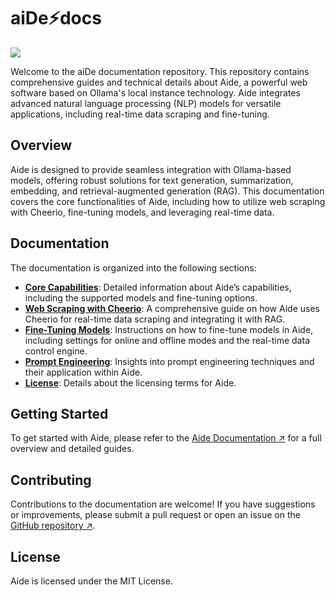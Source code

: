 # aiDe⚡docs

[![](.github/screenshot.png)](https://nextra-docs-template.vercel.app)

Welcome to the aiDe documentation repository. This repository contains comprehensive guides and technical details about Aide, a powerful web software based on Ollama's local instance technology. Aide integrates advanced natural language processing (NLP) models for versatile applications, including real-time data scraping and fine-tuning.

## Overview

Aide is designed to provide seamless integration with Ollama-based models, offering robust solutions for text generation, summarization, embedding, and retrieval-augmented generation (RAG). This documentation covers the core functionalities of Aide, including how to utilize web scraping with Cheerio, fine-tuning models, and leveraging real-time data.

## Documentation

The documentation is organized into the following sections:

- **[Core Capabilities](./docs/core-capabilities.md)**: Detailed information about Aide’s capabilities, including the supported models and fine-tuning options.
- **[Web Scraping with Cheerio](./docs/web-scraping-cheerio.md)**: A comprehensive guide on how Aide uses Cheerio for real-time data scraping and integrating it with RAG.
- **[Fine-Tuning Models](./docs/fine-tuning-models.md)**: Instructions on how to fine-tune models in Aide, including settings for online and offline modes and the real-time data control engine.
- **[Prompt Engineering](./docs/prompt-engineering.md)**: Insights into prompt engineering techniques and their application within Aide.
- **[License](./license.mdx)**: Details about the licensing terms for Aide.

## Getting Started

To get started with Aide, please refer to the [Aide Documentation ↗](https://aide-docs.vercel.app) for a full overview and detailed guides.

## Contributing

Contributions to the documentation are welcome! If you have suggestions or improvements, please submit a pull request or open an issue on the [GitHub repository ↗](https://github.com/somritdagupta/aide).

## License

Aide is licensed under the MIT License.